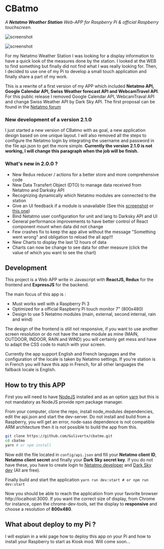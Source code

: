 # CBatmo
*A **Netatmo Weather Station** Web-APP for Raspberry Pi &amp; official Raspberry touchscreen.*

![screenshot](https://raw.githubusercontent.com/Gulivertx/cbatmo/master/screenshots/screenshot_009.png)

![screenshot](https://raw.githubusercontent.com/Gulivertx/cbatmo/master/screenshots/screenshot_010.png)

For my Netatmo Weather Station I was looking for a display information to have a quick look 
of the measures done by the station. I looked at the WEB to find something but finally did not 
find what I was really looking for. Then, I decided to use one of my Pi to develop a small touch 
application and finally share a part of my work.

This is a rewrite of a first version of my APP which included **Netatmo API, Google Calendar API, 
Swiss Weather forecast API and WebcamTravel API**. For this public 
release I removed Google Calendar API, WebcamTraval API and change Swiss Weather 
API by Dark Sky API. The first proposal can be found in the [Netatmo forum](https://forum.netatmo.com/viewtopic.php?f=5&t=14458)

### New development of a version 2.1.0
I just started a new version of CBatmo with as goal, a new application design based on one unique layout. 
I will also removed all the steps to configure the Netatmo login by integrating the username and password in 
the file api.json to get the more simple.
**Currently the version 2.1.0 is not working, I will change this paragraph when the job will be finish.**

### What's new in 2.0.0 ?
* New Redux reducer / actions for a better store and more comprehensive code
* New Data Transfert Object (DTO) to manage data received from Netatmo and Darksky API
* Recognizing dynamically which Netatmo modules are connected to the station
* Give an UI feedback if a module is unavailable (See this [screenshot](https://raw.githubusercontent.com/Gulivertx/cbatmo/master/screenshots/screenshot_008.png) or [this one](https://raw.githubusercontent.com/Gulivertx/cbatmo/master/screenshots/screenshot_006.png))
* Bind Netatmo user configuration for unit and lang to Darksky API and UI
* General performance improvements to have better control of React component mount when data did not change
* Few crashes fix to keep the app alive without the message "Something went wrong" and obligation to reload the all app!!!
* New Charts to display the last 12 hours of data
* Charts can now be change to see data for other measure (click the value of which you want to see the chart)

## Development
This project is a Web APP write in Javascript with **ReactJS, Redux** for the frontend and **ExpressJS** 
for the backend.

The main focus of this app is :
* Must works well with a Raspberry Pi 3
* Optimized for a official Raspberry Pi touch monitor 7" (800x480)
* Design to use 5 Netatmo modules (main, external, second internal, rain and wind)

The design of the frontend is still not responsive, if you want to use another screen resolution or 
do not have the same module as mine (MAIN, OUTDOOR, INDOOR, RAIN and WIND) you will certainly get 
mess and have to adapt the CSS code to match with your screen. 

Currently the app support English and French languages and the configuration of the locale is taken by 
Netatmo settings. If you're station is in French you will have this app in French, for all other 
languages the fallback locale is English.

## How to try this APP
First you will need to have [NodeJS](https://nodejs.org/en/) installed and as an option [yarn](https://yarnpkg.com/en/) but this is not mandatory as NodeJS provide npm package manager.

From your computer, clone the repo, install node_modules dependencies, edit the api.json and 
start the dev-server. Do not install and build from a Raspberry, you will get an error, 
node-sass dependence is not compatible ARM architecture then it is not possible to build 
the app from this.

```bash
git clone https://github.com/Gulivertx/cbatmo.git
cd cbatmo
yarn # or npm install
```

Now edit the file located in `config/api.json` and fill your **Netatmo client ID**, **Netatmo 
client secret** and finally your **Dark Sky secret key**. If you do not have these, you have to
create login to [Netatmo developer](https://dev.netatmo.com) and [Dark Sky dev](https://darksky.net/dev) 
(All are free).

Finally build and start the application `yarn run dev:start # or npm run dev:start`

Now you should be able to reach the application from your favorite browser http://localhost:3000. 
If you want the correct size of display, from Chrome for instance, open the chrome-dev-tools, 
set the display to **responsive** and choose a resolution of **800x480**.

## What about deploy to my Pi ?
I will explain in a wiki page how to deploy this app on your Pi and how to install your 
Raspberry to start as Kiosk mod. Will come soon...
